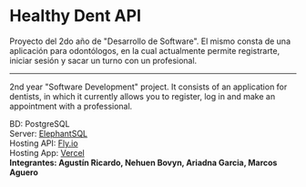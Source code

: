 # Healthy Dent API

Proyecto del 2do año de "Desarrollo de Software". El mismo consta de una aplicación para odontólogos, en la cual actualmente permite registrarte, iniciar sesión y sacar un turno con un profesional.

<hr>

2nd year "Software Development" project. It consists of an application for dentists, in which it currently allows you to register, log in and make an appointment with a professional.


BD: PostgreSQL
<br/>
Server: <a href="https://www.elephantsql.com/">ElephantSQL</a>
<br/>
Hosting API: <a href="https://fly.io/">Fly.io</a>
<br/>
Hosting App: <a href="https://vercel.com/">Vercel</a>
<br/>
<b>Integrantes: Agustín Ricardo, Nehuen Bovyn, Ariadna Garcia, Marcos Aguero</b>
